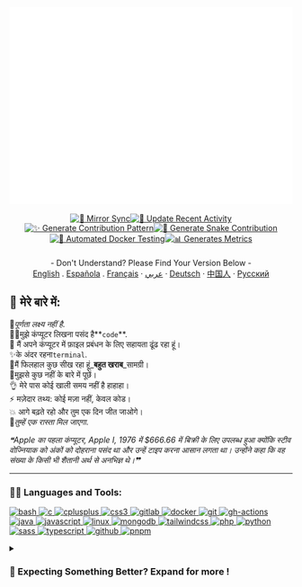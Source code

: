 <!-- Copyright by Vedansh (offensive-vk) 2020 - Present. All Rights Reserved. -->

<!-- This Readme Was Specially Handcrafted by @offensive-vk (https://github.com/offensive-vk) -->

<!-- This Readme has been translated regularly in 7 Major Languages of the entire world. -->

<div align="center">
   <a href="https://github.com/offensive-vk">
      <picture>
           <source media="(prefers-color-scheme: dark)" srcset="./assets/mine-dark.svg" height="350" width="650" />
           <source media="(prefers-color-scheme: light)" srcset="./assets/mine-light.svg" height="350" width="650" />
           <img alt="this is art" src="./assets/default.svg" height="350" width="650" />
     </picture>
   </a>

[![🦅 Mirror Sync](https://github.com/offensive-vk/offensive-vk/actions/workflows/mirror.yml/badge.svg)](https://github.com/offensive-vk/offensive-vk/actions/workflows/mirror.yml)[![📃 Update Recent Activity](https://github.com/offensive-vk/offensive-vk/actions/workflows/recent.yml/badge.svg)](https://github.com/offensive-vk/offensive-vk/actions/workflows/recent.yml)[![✨ Generate Contribution Pattern](https://github.com/offensive-vk/offensive-vk/actions/workflows/contributions.yml/badge.svg)](https://github.com/offensive-vk/offensive-vk/actions/workflows/contributions.yml)[![🐍 Generate Snake Contribution](https://github.com/offensive-vk/offensive-vk/actions/workflows/snake.yml/badge.svg)](https://github.com/offensive-vk/offensive-vk/actions/workflows/snake.yml)[![🚢 Automated Docker Testing](https://github.com/offensive-vk/offensive-vk/actions/workflows/dind.yml/badge.svg)](https://github.com/offensive-vk/offensive-vk/actions/workflows/dind.yml)[![📊 Generates Metrics](https://github.com/offensive-vk/offensive-vk/actions/workflows/metrics.yml/badge.svg)](https://github.com/offensive-vk/offensive-vk/actions/workflows/metrics.yml)

</div>

<p align="center" style="margin-top: 20px">
  <p align="center">
  - Don't Understand? Please Find Your Version Below -
  <br>
    <a href="README.md">English</a>
    .
    <a href="README.es.md">Española</a>
    .
    <a href="README.fr.md">Français</a>
    ·
    <a href="README.ar.md">عربي</a>
    ·
    <a href="README.de.md">Deutsch</a>
    ·
    <a href="README.zh-CN.md">中国人</a>
    ·
    <a href="README.ru.md">Русский</a>
  </p>
</p>

<!--
[![SVG](https://readme-typing-svg.demolab.com?font=Fira+Code&size=50&duration=1500&pause=1000&color=20F77B&width=850&height=100&lines=Fine+,+Have+A+Look+Around;You'll+Find+Some+Cool+Stuff;Thank+you+for+being+here.)](https://git.io/typing-svg) -->

## 💫 मेरे बारे में:

🔭_पूर्णता लक्ष्य नहीं है_.<br>🧑‍💻मुझे कंप्यूटर लिखना पसंद है**`code`**.<br>🤝 मैं अपने कंप्यूटर में फ़ाइल प्रबंधन के लिए सहायता ढूंढ रहा हूं।<br>✨के अंदर रहना`terminal`.<br>🌱मैं फिलहाल कुछ सीख रहा हूं_**बहुत खराब**_सामग्री।<br>💬मुझसे कुछ नहीं के बारे में पूछें।<br>👌 मेरे पास कोई खाली समय नहीं है हाहाहा।<br>⚡ मज़ेदार तथ्य: कोई मज़ा नहीं, केवल कोड।<br>💥 आगे बढ़ते रहो और तुम एक दिन जीत जाओगे।<br>📧_तुम्हें एक रास्ता मिल जाएगा_.

<!--STARTS_HERE_QUOTE_README-->

<i>❝Apple का पहला कंप्यूटर, Apple I, 1976 में $666.66 में बिक्री के लिए उपलब्ध हुआ क्योंकि स्टीव वोज्नियाक को अंकों को दोहराना पसंद था और उन्हें टाइप करना आसान लगता था। उन्होंने कहा कि वह संख्या के किसी भी शैतानी अर्थ से अनभिज्ञ थे।❞</i>

<!--ENDS_HERE_QUOTE_README-->

* * *

<h3 align="left" title="...and I'm happy to see you here :)">🧑‍💻 Languages and Tools: </h3>
    <p align="left">
        <a href="https://www.gnu.org/software/bash/" target="_blank" rel="noreferrer">
            <img src="https://cdn.jsdelivr.net/gh/offensive-vk/Icons@master/bash/bash-original.svg" alt="bash" width="40" height="40" /> </a>
        <a href="https://www.cprogramming.com/" target="_blank" rel="noreferrer">
            <img src="https://cdn.jsdelivr.net/gh/offensive-vk/Icons@master/c/c-original.svg" alt="c" width="40" height="40" /> </a>
        <a href="https://www.w3schools.com/cpp/" target="_blank" rel="noreferrer">
            <img src="https://cdn.jsdelivr.net/gh/offensive-vk/Icons@master/cplusplus/cplusplus-original.svg" alt="cplusplus" width="40" height="40" /> </a>
        <a href="https://www.w3schools.com/css/" target="_blank" rel="noreferrer">
            <img src="https://cdn.jsdelivr.net/gh/offensive-vk/Icons@master/css3/css3-original.svg" alt="css3" width="40" height="40" /> </a>
        <a href="https://about.gitlab.com/" target="_blank" rel="noreferrer">
            <img src="https://cdn.jsdelivr.net/gh/offensive-vk/Icons@master/gitlab/gitlab-original.svg" alt="gitlab" width="40" height="40" /> </a>
        <a href="https://docker.com/" target="_blank" rel="noreferrer">
            <img src="https://cdn.jsdelivr.net/gh/offensive-vk/Icons@master/docker/docker-original.svg" alt="docker" width="40" height="40" /> </a>
        <a href="https://git-scm.com/" target="_blank" rel="noreferrer">
            <img src="https://www.vectorlogo.zone/logos/git-scm/git-scm-icon.svg" alt="git" width="40" height="40" /> </a>
        <a href="https://github.com/features/actions" target="_blank" rel="noreferrer">
            <img src="https://cdn.jsdelivr.net/gh/offensive-vk/Icons@master/githubactions/githubactions-original.svg" alt="gh-actions" width="40" height="40" /> </a>
        <a href="https://www.java.com" target="_blank" rel="noreferrer">
            <img src="https://cdn.jsdelivr.net/gh/offensive-vk/Icons@master/java/java-original.svg" alt="java" width="40" height="40" /> </a>
        <a href="https://developer.mozilla.org/en-US/docs/Web/JavaScript" target="_blank" rel="noreferrer">
            <img src="https://cdn.jsdelivr.net/gh/offensive-vk/Icons@master/javascript/javascript-original.svg" alt="javascript" width="40" height="40" /> </a>
        <a href="https://www.linux.org/" target="_blank" rel="noreferrer">
            <img src="https://cdn.jsdelivr.net/gh/offensive-vk/Icons@master/linux/linux-original.svg" alt="linux" width="40" height="40" /> </a>
        <a href="https://www.mongodb.com/" target="_blank" rel="noreferrer">
            <img src="https://cdn.jsdelivr.net/gh/offensive-vk/Icons@master/mongodb/mongodb-original-wordmark.svg" alt="mongodb" width="40" height="40" /> </a>
        <a href="https://www.tailwindcss.com/" target="_blank" rel="noreferrer">
            <img src="https://cdn.jsdelivr.net/gh/offensive-vk/Icons@master/tailwindcss/tailwindcss-original.svg" alt="tailwindcss" width="40" height="40" /> </a>
        <a href="https://www.php.net" target="_blank" rel="noreferrer">
            <img src="https://cdn.jsdelivr.net/gh/offensive-vk/Icons@master/php/php-original.svg" alt="php" width="40" height="40" /> </a>
        <a href="https://www.python.org" target="_blank" rel="noreferrer">
            <img src="https://cdn.jsdelivr.net/gh/offensive-vk/Icons@master/python/python-original.svg" alt="python" width="40" height="40" /> </a>
        <a href="https://sass-lang.com" target="_blank" rel="noreferrer">
            <img src="https://cdn.jsdelivr.net/gh/offensive-vk/Icons@master/sass/sass-original.svg" alt="sass" width="40" height="40" /> </a>
        <a href="https://www.typescriptlang.org/" target="_blank" rel="noreferrer">
            <img src="https://cdn.jsdelivr.net/gh/offensive-vk/Icons@master/typescript/typescript-plain.svg" alt="typescript" width="40" height="40" /> </a>
        <a href="https://github.com/" target="_blank" rel="noreferrer">
            <img src="https://cdn.jsdelivr.net/gh/offensive-vk/Icons@master/github/github-original.svg" height="40" width="40" alt="github"/> </a>
        <a href="https://pnpm.io/" target="_blank" rel="noreferrer">
            <img src="https://cdn.jsdelivr.net/gh/offensive-vk/Icons@master/pnpm/pnpm-original.svg" height="40" width="40" alt="pnpm"/> </a>
    </p>

<!-- Showing Stuff, that i dont care about lol. have fun -->

<details>
  <summary><h3>🚀 Expecting Something Better? Expand for more !</h3></summary>
    <img src="./assets/shocked.gif" alt="whatttt???" height=auto width=auto />

<!-- Outer switch START -->

<details>
  <summary><h4>💻 Click here to See Cool Stuff ⬇️</h4></summary>
    <a href="https://github.com/offensive-vk">
       <picture>
        <source media="(prefers-color-scheme: dark)" srcset="https://ssr-contributions-svg.vercel.app/_/offensive-vk?chart=3dbar&gap=0.6&scale=2&flatten=2&animation=wave&animation_duration=4&animation_delay=0.06&animation_amplitude=24&animation_frequency=0.1&animation_wave_center=0_3&format=svg&weeks=34&theme=native&dark=true">
        <source media="(prefers-color-scheme: light)" srcset="https://ssr-contributions-svg.vercel.app/_/offensive-vk?chart=3dbar&gap=0.6&scale=2&flatten=2&animation=wave&animation_duration=4&animation_delay=0.06&animation_amplitude=24&animation_frequency=0.1&animation_wave_center=0_3&format=svg&weeks=34&theme=native">
        <img alt="" src="[https://ssr-contributions-svg.vercel.app/_/offensive-vk?chart=3dbar&flatten=1&weeks=40&animation=wave&format=svg&gap=0.6&animation_frequency=0.2&animation_amplitude=20&theme=pink](https://ssr-contributions-svg.vercel.app/_/offensive-vk?chart=3dbar&gap=0.6&scale=2&flatten=2&animation=wave&animation_duration=4&animation_delay=0.06&animation_amplitude=24&animation_frequency=0.1&animation_wave_center=0_3&format=svg&weeks=34&theme=native)">
      </picture>
    </a>
</details>

<details>
  <summary><h4>⭐ Achievements & Awards ✅ </h4></summary>
    <img src="./assets/achievements.svg" alt="..." height=auto width=auto />
</details>

<details>
  <summary><h4>💻 Top Languages ✅</h4></summary>
    <img src="./assets/languages.svg" alt="..." height=auto width=auto />
</details>

<details>
  <summary><h4>⚡ Recent Activity ✅</h4></summary>
    <p align="left">
        <a href="https://github.com/offensive-vk/">
            <img align='right' width=300 height=300 src="https://github-contribution-stats.vercel.app/api/?username=offensive-vk" alt='stats'>
        </a>
    </p>
<p align="left">

<!--START_SECTION:activity-->

1.  🎉 मर्ज किया गया पीआर[#27474](https://github.com/offensive-vk/offensive-vk/pull/27474)में[आक्रामक-वीके/आक्रामक-वीके](https://github.com/offensive-vk/offensive-vk)
2.  🚀प्रकाशित विज्ञप्ति[इंक](https://github.com/offensive-vk/auto-translate/releases/tag/v6)में[आक्रामक-वीके/ऑटो-अनुवाद](https://github.com/offensive-vk/auto-translate)
3.  🎉 मर्ज किया गया पीआर[#2](https://github.com/offensive-vk/auto-translate/pull/2)में[आक्रामक-वीके/ऑटो-अनुवाद](https://github.com/offensive-vk/auto-translate)
4.  💪पीआर खोला[#2](https://github.com/offensive-vk/auto-translate/pull/2)में[आक्रामक-वीके/ऑटो-अनुवाद](https://github.com/offensive-vk/auto-translate)
5.  🎉 मर्ज किया गया पीआर[#19](https://github.com/offensive-vk/TypedScript/pull/19)में[आक्रामक-वीके/टाइपस्क्रिप्ट](https://github.com/offensive-vk/TypedScript)
6.  💪पीआर खोला[#19](https://github.com/offensive-vk/TypedScript/pull/19)में[आक्रामक-वीके/टाइपस्क्रिप्ट](https://github.com/offensive-vk/TypedScript)
7.  🎉 मर्ज किया गया पीआर[#27472](https://github.com/offensive-vk/offensive-vk/pull/27472)में[आक्रामक-वीके/आक्रामक-वीके](https://github.com/offensive-vk/offensive-vk)
8.  🎉 मर्ज किया गया पीआर[#1](https://github.com/offensive-vk/auto-translate/pull/1)में[आक्रामक-वीके/ऑटो-अनुवाद](https://github.com/offensive-vk/auto-translate)
9.  🚀प्रकाशित विज्ञप्ति[इंक](https://github.com/offensive-vk/auto-repo-sync/releases/tag/v6)में[आक्रामक-वीके/ऑटो-रेपो-सिंक](https://github.com/offensive-vk/auto-repo-sync)
10. 🎉 मर्ज किया गया पीआर[#1](https://github.com/offensive-vk/auto-pr-action/pull/1)में[आक्रामक-वीके/ऑटो-पीआर-एक्शन](https://github.com/offensive-vk/auto-pr-action)
11. 🎉 मर्ज किया गया पीआर[#27464](https://github.com/offensive-vk/offensive-vk/pull/27464)में[आक्रामक-वीके/आक्रामक-वीके](https://github.com/offensive-vk/offensive-vk)
12. 🎉 मर्ज किया गया पीआर[#258](https://github.com/offensive-vk/UntilEverything/pull/258)में[आक्रामक-वीके/जब तक सब कुछ](https://github.com/offensive-vk/UntilEverything)
13. 🎉 मर्ज किया गया पीआर[#27458](https://github.com/offensive-vk/offensive-vk/pull/27458)में[आक्रामक-वीके/आक्रामक-वीके](https://github.com/offensive-vk/offensive-vk)
14. 🔒 बंद अंक[#27040](https://github.com/offensive-vk/offensive-vk/issues/27040)में[आक्रामक-वीके/आक्रामक-वीके](https://github.com/offensive-vk/offensive-vk)
15. 🎉 मर्ज किया गया पीआर[#5](https://github.com/offensive-vk/AwesomeActions/pull/5)में[आक्रामक-वीके/अद्भुतकार्रवाई](https://github.com/offensive-vk/AwesomeActions)
    <!--END_SECTION:activity-->

</p>

* * *

➡️ क्या? अधिक गतिविधि चाहते हैं?**[यहाँ क्लिक करें](./RECENT.md)**

</details>

<details>
    <summary><h4>📊 Github Metrics ✅</h4></summary>
    <picture>
        <source media="(prefers-color-scheme: dark)" srcset="./profile-3d-contrib/profile-night-green.svg" width=600 height=400 alt='metrics' />
        <source media="(prefers-color-scheme: light)" srcset="./profile-3d-contrib/profile-green.svg" width=600 height=400 alt='metrics' />
        <img src="./profile-3d-contrib/profile-season.svg" width=600 height=400 alt='metrics' />
    </picture>
    <img align="center" width="auto" height="auto" src="./assets/tickets.svg" alt='metrics' />
</details>

<!--
![](https://github-readme-streak-stats.herokuapp.com/?user=offensive-vk&theme=shades-of-purple&hide_border=true)
![](https://github-readme-stats.vercel.app/api/top-langs/?username=offensive-vk&theme=shades-of-purple&hide_border=true&include_all_commits=true&count_private=true&layout=compact)


<details>
  <summary><h4>👻 Quick Snapshot of Past ✅</h4></summary>
    <img src="./assets/all.svg" alt="..." height=auto width=auto />
</details>
-->

<details>
    <summary><h4>🐍 Do you like snakes? ✅</h4></summary>
    <div align="center">
      <picture>
        <source media="(prefers-color-scheme: dark)" srcset="https://github.com/offensive-vk/offensive-vk/blob/master/assets/github-snake-dark.svg" height=250 width=850 alt="snake" />
        <source media="(prefers-color-scheme: light)" srcset="https://github.com/offensive-vk/offensive-vk/blob/master/assets/github-snake-light.svg" height=250 width=850 alt="snake" />
        <img src="https://github.com/offensive-vk/offensive-vk/blob/master/assets/github-snake.gif" height=250 width=850 alt="snake" />
     </picture>
    </div>
</details>

<details>
    <summary><h4>🐹 CI and Workflow Status ✅</h4></summary>

[![⛅ Docker - Build Image](https://github.com/offensive-vk/offensive-vk/actions/workflows/docker-image.yml/badge.svg)](https://github.com/offensive-vk/offensive-vk/actions/workflows/docker-image.yml)[![🌨️ Docker & GHCR - Publish Image](https://github.com/offensive-vk/offensive-vk/actions/workflows/docker-publish.yml/badge.svg)](https://github.com/offensive-vk/offensive-vk/actions/workflows/docker-publish.yml)[![⭐ Generate Starred Repo List](https://github.com/offensive-vk/offensive-vk/actions/workflows/starred.yml/badge.svg)](https://github.com/offensive-vk/offensive-vk/actions/workflows/starred.yml)[![🤖 Automated Issue - Hamster 🐹](https://github.com/offensive-vk/offensive-vk/actions/workflows/auto-issue.yml/badge.svg)](https://github.com/offensive-vk/offensive-vk/actions/workflows/auto-issue.yml)[![🤖 Automated Pull Request - Hamster 🐹](https://github.com/offensive-vk/offensive-vk/actions/workflows/auto-pr.yml/badge.svg)](https://github.com/offensive-vk/offensive-vk/actions/workflows/auto-pr.yml)[![🏷️ Automated Label - Hamster 🐹](https://github.com/offensive-vk/offensive-vk/actions/workflows/auto-label.yml/badge.svg)](https://github.com/offensive-vk/offensive-vk/actions/workflows/auto-label.yml)[![📊 Generates Metrics](https://github.com/offensive-vk/offensive-vk/actions/workflows/metrics.yml/badge.svg)](https://github.com/offensive-vk/offensive-vk/actions/workflows/metrics.yml)[![👻 Mark Stale Issues and PRs](https://github.com/offensive-vk/offensive-vk/actions/workflows/stale.yml/badge.svg)](https://github.com/offensive-vk/offensive-vk/actions/workflows/stale.yml)[![🗃️ Automated Project - Hamster 🐹](https://github.com/offensive-vk/offensive-vk/actions/workflows/auto-project.yml/badge.svg)](https://github.com/offensive-vk/offensive-vk/actions/workflows/auto-project.yml)

**सब कुछ देखना चाहते हैं?**[यहाँ क्लिक करें](https://github.com/offensive-vk/offensive-vk/actions)

**वर्कफ़्लो फ़ाइल देखना चाहते हैं?**[यहाँ क्लिक करें](https://github.com/offensive-vk/offensive-vk/tree/master/WORKFLOWS.md)

**रिपोजिटरी आँकड़े देखना चाहते हैं?**[यहाँ क्लिक करें](https://github.com/offensive-vk/offensive-vk/tree/master/STATS.md)

</details>

* * *

<p align="center">
  <i>&copy; <a href="https://github.com/offensive-vk/">Vedansh </a> 2020 - Present</i><br>
  <i>Licensed under <a href="https://github.com/offensive-vk/offensive-vk/tree/master/LICENSE">GNU Affero General Public License</a></i><br>
  <a href="https://github.com/TheHamsterBot"><img src="https://i.ibb.co/4KtpYxb/octocat-clean-mini.png" /></a><br>
  <kbd>Thanks for visiting :)</kbd>
</p>
</details>

<!-- Outer switch end -->

<!-- Copyright by Vedansh (offensive-vk) 2020 - Present. All Rights Reserved. -->

<!-- This Readme Was Specially Handcrafted by @offensive-vk (https://github.com/offensive-vk) -->

<!-- Please reach out to me if you want to use this in your personal github profile and make sure to leave a star to help me maintain this Beautiful Profile Repository. -->